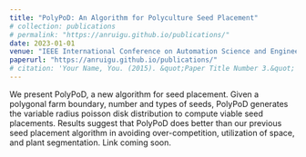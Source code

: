```yaml
---
title: "PolyPoD: An Algorithm for Polyculture Seed Placement"
# collection: publications
# permalink: "https://anruigu.github.io/publications/"
date: 2023-01-01
venue: "IEEE International Conference on Automation Science and Engineering (CASE) 2023"
paperurl: "https://anruigu.github.io/publications/"
# citation: 'Your Name, You. (2015). &quot;Paper Title Number 3.&quot; <i>Journal 1</i>. 1(3).'
---
```

We present PolyPoD, a new algorithm for seed placement. Given a polygonal farm boundary, number and types of seeds, PolyPoD generates the variable radius poisson disk distribution to compute viable seed placements. Results suggest that PolyPoD does better than our previous seed placement algorithm in avoiding over-competition, utilization of space, and plant segmentation. 
Link coming soon.

<!-- # [Download paper here](http://academicpages.github.io/files/paper3.pdf)
